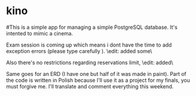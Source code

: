 # kino
#This is a simple app for managing a simple PostgreSQL database.
It's intented to mimic a cinema.

Exam session is coming up which means i dont have the time to add exception errors (please type carefully ).
\\edit: added some\\

Also there's no restrictions regarding reservations limit,
\\edit: added\\

Same goes for an ERD (I have one but half of it was made in paint). 
Part of the code is written in Polish because I'll use it as a project for my finals, you must forgive me. I'll translate and comment everything this weekend.
